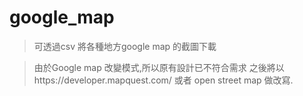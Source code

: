 # google_map
> 可透過csv 將各種地方google map 的截圖下載

> 由於Google map 改變模式,所以原有設計已不符合需求
> 之後將以https://developer.mapquest.com/  或者 open street map 做改寫.